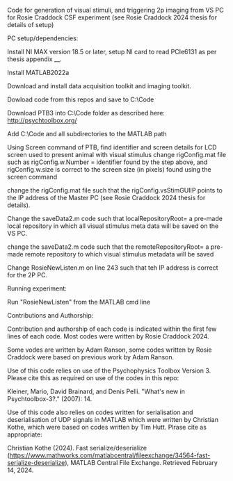 
Code for generation of visual stimuli, and triggering 2p imaging from VS PC for Rosie Craddock CSF experiment (see Rosie Craddock 2024 thesis for details of setup)

PC setup/dependencies: 

Install NI MAX version 18.5 or later, setup NI card to read PCIe6131 as per thesis appendix __.

Install MATLAB2022a 

Download and install data acquisition toolkit and imaging toolkit.

Dowload code from this repos and save to C:\\Code 

Download PTB3 into C:\\Code folder as described here: http://psychtoolbox.org/

Add C:\\Code and all subdirectories to the MATLAB path

Using Screen command of PTB, find identifier and screen details for LCD screen used to present animal with visual stimulus
change rigConfig.mat file such as rigConfig.w.Number = identifier found by the step above, and rigConfig.w.size is correct to the screen size (in pixels) found using the screen command

change the rigConfig.mat file such that the rigConfig.vsStimGUIIP points to the IP address of the Master PC (see Rosie Craddock 2024 thesis for details). 

Change the saveData2.m code such that localRepositoryRoot= a pre-made local repository in which all visual stimulus meta data will be saved on the VS PC.

change the saveData2.m code such that the remoteRepositoryRoot= a pre-made remote repository to which visual stimulus metadata will be saved

Change RosieNewListen.m on line 243 such that teh IP address is correct for the 2P PC.


Running experiment:

Run "RosieNewListen" from the MATLAB cmd line

Contributions and Authorship:

Contribution and authorship of each code is indicated within the first few lines of each code. Most codes were written by Rosie Craddock 2024. 

Some vodes are written by Adam Ranson, some codes written by Rosie Craddock were based on previous work by Adam Ranson.


Use of this code relies on use of the Psychophysics Toolbox Version 3. Please cite this as required on use of the codes in this repo: 

Kleiner, Mario, David Brainard, and Denis Pelli. "What's new in Psychtoolbox-3?." (2007): 14.

Use of this code also relies on codes written for serialisation and deserialisation of UDP signals in MATLAB which were written by Christian Kothe, which were based on codes written by Tim Hutt. Plrase cite as appropriate: 

Christian Kothe (2024). Fast serialize/deserialize (https://www.mathworks.com/matlabcentral/fileexchange/34564-fast-serialize-deserialize), MATLAB Central File Exchange. Retrieved February 14, 2024.

